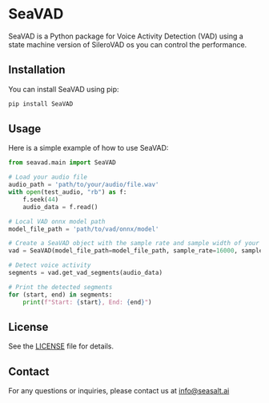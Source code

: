 # SeaVAD

SeaVAD is a Python package for Voice Activity Detection (VAD) using a state machine version of SileroVAD os you can control the performance.

## Installation

You can install SeaVAD using pip:

```bash
pip install SeaVAD
```

## Usage

Here is a simple example of how to use SeaVAD:

```python
from seavad.main import SeaVAD

# Load your audio file
audio_path = 'path/to/your/audio/file.wav'
with open(test_audio, "rb") as f:
    f.seek(44)
    audio_data = f.read()

# Local VAD onnx model path
model_file_path = 'path/to/vad/onnx/model'

# Create a SeaVAD object with the sample rate and sample width of your audio.
vad = SeaVAD(model_file_path=model_file_path, sample_rate=16000, sample_width=2)

# Detect voice activity
segments = vad.get_vad_segments(audio_data)

# Print the detected segments
for (start, end) in segments:
    print(f"Start: {start}, End: {end}")
```

## License

See the [LICENSE](LICENSE) file for details.

## Contact

For any questions or inquiries, please contact us at info@seasalt.ai
